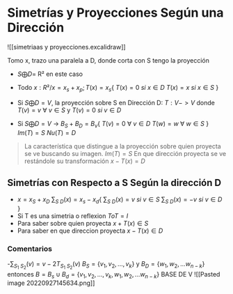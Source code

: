 # Simetrías y Proyecciones Según una Dirección
![[simetriaas y proyecciones.excalidraw]]

Tomo x, trazo una paralela a D, donde corta con S tengo la proyección
- $S \bigoplus D$= R² en este caso
- Todo $x : R² / x = x_s + x_p ; T(x) = x_s \{$ 
$T(x) = 0 \ si \ x \in D$
$T(x) = x \ si \ x \in S$
$\}$

- Si $S \bigoplus D = V$, la proyección sobre S en Dirección  D: $T: V->V$ donde $T(v) = v \ \forall \  v \in S$ y $T(v)=0 \ si \ v \in D$ 
- Si $S \bigoplus D = V$ -> $B_S + B_D = B_v \{$
	$T(v) = 0 \ \forall \ v \in D$ 
	$T(w) = w \ \forall \ w \in S$
	$\}$
	$Im(T)=S$
	$Nu(T)=D$

> La característica que distingue a la proyección sobre quien proyecta se ve buscando su imagen. $Im(T)= S$
> En que dirección proyecta se ve restándole su transformación $x-T(x)=D$


## Simetrías con Respecto a S Según la dirección D
- $x = x_S + x_D$
$\sum_{S\ D}(x)= x_s -x_d \{$
$\sum_{S\ D}(x)=v \ si\  v \in S$
$\sum_{S\ D}(x)=-v \  si \ v \in D$
$\}$
- Si T es una simetria o reflexion $T o T = I$
- Para saber sobre quien proyecta $x +T(x) \in S$
- Para saber en que direccion proyecta $x-T(x) \in D$

### Comentarios
-$\sum_{S_1 \ S_2}(v) = v- 2T_{S_1 \ S_2}(v)$
$B_S = \{v_1, v_2, ..., v_k\}$ y $B_D = \{w_1, w_2, ...w_{n-k}\}$ entonces  $B= B_s \cup B_d = \{v_1, v_2, ..., v_k, w_1, w_2, ...w_{n-k} \}$ BASE DE V
![[Pasted image 20220927145634.png]]

